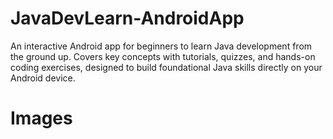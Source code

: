 # JavaDevLearn-AndroidApp
An interactive Android app for beginners to learn Java development from the ground up. Covers key concepts with tutorials, quizzes, and hands-on coding exercises, designed to build foundational Java skills directly on your Android device.
# Images
